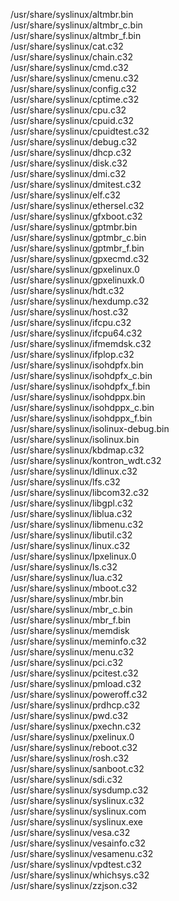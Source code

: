 /usr/share/syslinux/altmbr.bin  
/usr/share/syslinux/altmbr\_c.bin  
/usr/share/syslinux/altmbr\_f.bin  
/usr/share/syslinux/cat.c32  
/usr/share/syslinux/chain.c32  
/usr/share/syslinux/cmd.c32  
/usr/share/syslinux/cmenu.c32  
/usr/share/syslinux/config.c32  
/usr/share/syslinux/cptime.c32  
/usr/share/syslinux/cpu.c32  
/usr/share/syslinux/cpuid.c32  
/usr/share/syslinux/cpuidtest.c32  
/usr/share/syslinux/debug.c32  
/usr/share/syslinux/dhcp.c32  
/usr/share/syslinux/disk.c32  
/usr/share/syslinux/dmi.c32  
/usr/share/syslinux/dmitest.c32  
/usr/share/syslinux/elf.c32  
/usr/share/syslinux/ethersel.c32  
/usr/share/syslinux/gfxboot.c32  
/usr/share/syslinux/gptmbr.bin  
/usr/share/syslinux/gptmbr\_c.bin  
/usr/share/syslinux/gptmbr\_f.bin  
/usr/share/syslinux/gpxecmd.c32  
/usr/share/syslinux/gpxelinux.0  
/usr/share/syslinux/gpxelinuxk.0  
/usr/share/syslinux/hdt.c32  
/usr/share/syslinux/hexdump.c32  
/usr/share/syslinux/host.c32  
/usr/share/syslinux/ifcpu.c32  
/usr/share/syslinux/ifcpu64.c32  
/usr/share/syslinux/ifmemdsk.c32  
/usr/share/syslinux/ifplop.c32  
/usr/share/syslinux/isohdpfx.bin  
/usr/share/syslinux/isohdpfx\_c.bin  
/usr/share/syslinux/isohdpfx\_f.bin  
/usr/share/syslinux/isohdppx.bin  
/usr/share/syslinux/isohdppx\_c.bin  
/usr/share/syslinux/isohdppx\_f.bin  
/usr/share/syslinux/isolinux-debug.bin  
/usr/share/syslinux/isolinux.bin  
/usr/share/syslinux/kbdmap.c32  
/usr/share/syslinux/kontron\_wdt.c32  
/usr/share/syslinux/ldlinux.c32  
/usr/share/syslinux/lfs.c32  
/usr/share/syslinux/libcom32.c32  
/usr/share/syslinux/libgpl.c32  
/usr/share/syslinux/liblua.c32  
/usr/share/syslinux/libmenu.c32  
/usr/share/syslinux/libutil.c32  
/usr/share/syslinux/linux.c32  
/usr/share/syslinux/lpxelinux.0  
/usr/share/syslinux/ls.c32  
/usr/share/syslinux/lua.c32  
/usr/share/syslinux/mboot.c32  
/usr/share/syslinux/mbr.bin  
/usr/share/syslinux/mbr\_c.bin  
/usr/share/syslinux/mbr\_f.bin  
/usr/share/syslinux/memdisk  
/usr/share/syslinux/meminfo.c32  
/usr/share/syslinux/menu.c32  
/usr/share/syslinux/pci.c32  
/usr/share/syslinux/pcitest.c32  
/usr/share/syslinux/pmload.c32  
/usr/share/syslinux/poweroff.c32  
/usr/share/syslinux/prdhcp.c32  
/usr/share/syslinux/pwd.c32  
/usr/share/syslinux/pxechn.c32  
/usr/share/syslinux/pxelinux.0  
/usr/share/syslinux/reboot.c32  
/usr/share/syslinux/rosh.c32  
/usr/share/syslinux/sanboot.c32  
/usr/share/syslinux/sdi.c32  
/usr/share/syslinux/sysdump.c32  
/usr/share/syslinux/syslinux.c32  
/usr/share/syslinux/syslinux.com  
/usr/share/syslinux/syslinux.exe  
/usr/share/syslinux/vesa.c32  
/usr/share/syslinux/vesainfo.c32  
/usr/share/syslinux/vesamenu.c32  
/usr/share/syslinux/vpdtest.c32  
/usr/share/syslinux/whichsys.c32  
/usr/share/syslinux/zzjson.c32  
